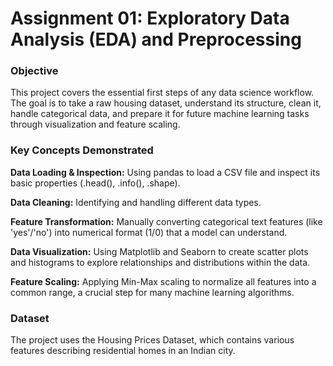 # Assignment 01: Exploratory Data Analysis (EDA) and Preprocessing
### Objective
This project covers the essential first steps of any data science workflow. The goal is to take a raw housing dataset, understand its structure, clean it, handle categorical data, and prepare it for future machine learning tasks through visualization and feature scaling.

### Key Concepts Demonstrated
**Data Loading & Inspection:** Using pandas to load a CSV file and inspect its basic properties (.head(), .info(), .shape).

**Data Cleaning:** Identifying and handling different data types.

**Feature Transformation:** Manually converting categorical text features (like 'yes'/'no') into numerical format (1/0) that a model can understand.

**Data Visualization:** Using Matplotlib and Seaborn to create scatter plots and histograms to explore relationships and distributions within the data.

**Feature Scaling:** Applying Min-Max scaling to normalize all features into a common range, a crucial step for many machine learning algorithms.

### Dataset
The project uses the Housing Prices Dataset, which contains various features describing residential homes in an Indian city.
